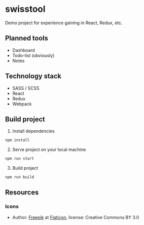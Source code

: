 # swisstool
Demo project for experience gaining in React, Redux, etc.

## Planned tools
- Dashboard
- Todo-list (obviously)
- Notes

## Technology stack
- SASS / SCSS
- React
- Redux
- Webpack

## Build project

1. Install dependencies
```bash
npm install
```

2. Serve project on your local machine
```bash
npm run start
```

3. Build project
```bash
npm run build
```

## Resources

### Icons

- Author: [Freepik][Freepik] at [Flaticon][Flaticon], license: Creative Commons BY 3.0

[Freepik]: http://www.freepik.com
[Flaticon]: https://www.flaticon.com
